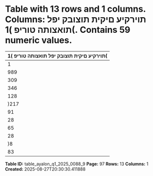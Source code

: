 # Table with 13 rows and 1 columns. Columns: תוירקיע םיקית תוצובק יפל תואצותה טוריפ )1(. Contains 59 numeric values.

| תוירקיע םיקית תוצובק יפל תואצותה טוריפ )1( |
|---|
| 1 | 299 | 078 787 | 450 335 | 176 176 | 452 חוטיב יתורישמ תוסנכה |
| 989 | 477 535 | 129 286 | 990 167 | 358 )*( חוטיב יתורישמ תואצוה |
| 309 | 601 252 | 321 48 | 186 9 | 094 םיקזחומ הנשמ יחוטיב ינפל חוטיב יתורישמ חוור |
| 346 | 439 295 | 267 3 | 740 47 | 432 הנשמ חוטיבמ תואצוה |
| 128 | 636 93 | 849 )2 | 899( 37 | 686 הנשמ חוטיבמ )תואצוה( תוסנכה |
| )217 | 803( )201 | 418( )6 | 639( )9 | 746( םיקזחומ הנשמ חוטיב יזוחמ וטנ תואצוה |
| 91 | 798 50 | 903 41 | 547 )652( חוטיב יתורישמ )דספה( חוור |
| 28 | 732 17 | 140 2 | 523 9 | 069 וטנ | תועקשהמ םיחוור לכה ךס |
| 65 | 494 32 | 096 4 | 748 28 | 650 חוטיב יזוחמ תועבונה וטנ | ןומימ תואצוה |
| 28 | 762 15 | 312 282 13 | 168 הנשמ חוטיב יזוחמ תועבונה וטנ | ןומימ תוסנכה |
| )8 | 000( 356 )1 | 943( )6 | 413( וטנ | ןומימו תועקשהמ )דספה( חוור |
| 83 | 798 51 | 259 39 | 604 )7 | 065( העקשהמו חוטיבמ וטנ | )דספה( חוור |

**Table ID:** table_ayalon_q1_2025_0088_9
**Page:** 97
**Rows:** 13
**Columns:** 1
**Created:** 2025-08-27T20:30:30.411888
